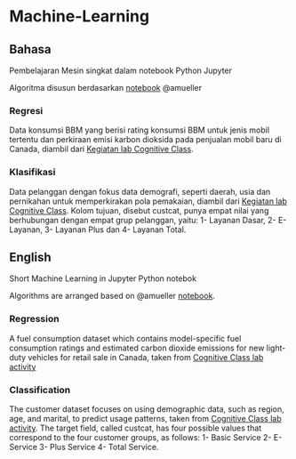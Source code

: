 # Machine-Learning
## Bahasa
Pembelajaran Mesin singkat dalam notebook Python Jupyter

Algoritma disusun berdasarkan [notebook](https://github.com/amueller/introduction_to_ml_with_python) @amueller
### Regresi
Data konsumsi BBM yang berisi rating konsumsi BBM untuk jenis mobil tertentu dan perkiraan emisi karbon dioksida pada penjualan mobil baru di Canada, diambil dari [Kegiatan lab Cognitive Class](https://s3-api.us-geo.objectstorage.softlayer.net/cf-courses-data/CognitiveClass/ML0101ENv3/labs/FuelConsumptionCo2.csv).
### Klasifikasi
Data pelanggan dengan fokus data demografi, seperti daerah, usia dan pernikahan untuk memperkirakan pola pemakaian, diambil dari [Kegiatan lab Cognitive Class](https://s3-api.us-geo.objectstorage.softlayer.net/cf-courses-data/CognitiveClass/ML0101ENv3/labs/teleCust1000t.csv).
Kolom tujuan, disebut custcat, punya empat nilai yang berhubungan dengan empat grup pelanggan, yaitu: 1- Layanan Dasar, 2- E-Layanan, 3- Layanan Plus dan 4- Layanan Total.
## English
Short Machine Learning in Jupyter Python notebok

Algorithms are arranged based on @amueller [notebook](https://github.com/amueller/introduction_to_ml_with_python).
### Regression
A fuel consumption dataset which contains model-specific fuel consumption ratings and estimated carbon dioxide emissions for new light-duty vehicles for retail sale in Canada, taken from [Cognitive Class lab activity](https://s3-api.us-geo.objectstorage.softlayer.net/cf-courses-data/CognitiveClass/ML0101ENv3/labs/FuelConsumptionCo2.csv)
### Classification
The customer dataset focuses on using demographic data, such as region, age, and marital, to predict usage patterns, taken from [Cognitive Class lab activity](https://s3-api.us-geo.objectstorage.softlayer.net/cf-courses-data/CognitiveClass/ML0101ENv3/labs/teleCust1000t.csv).
The target field, called custcat, has four possible values that correspond to the four customer groups, as follows: 1- Basic Service 2- E-Service 3- Plus Service 4- Total Service.
